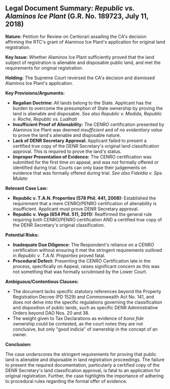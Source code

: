 ## Legal Document Summary: *Republic vs. Alaminos Ice Plant* (G.R. No. 189723, July 11, 2018)

**Nature:** Petition for Review on Certiorari assailing the CA's decision affirming the RTC's grant of Alaminos Ice Plant's application for original land registration.

**Key Issue:** Whether Alaminos Ice Plant sufficiently proved that the land subject of registration is alienable and disposable public land, and met the requirements for original registration.

**Holding:** The Supreme Court reversed the CA's decision and dismissed Alaminos Ice Plant's application.

**Key Provisions/Arguments:**

*   **Regalian Doctrine:** All lands belong to the State. Applicant has the burden to overcome the presumption of State ownership by proving the land is alienable and disposable. *See also Republic v. Medida, Republic v. Roche, Republic vs. Lualhati*
*   **Insufficient Proof of Alienability:** The CENRO certification presented by Alaminos Ice Plant was deemed *insufficient* and of *no evidentiary value* to prove the land's alienable and disposable nature.
*   **Lack of DENR Secretary Approval:** Applicant failed to present a certified true copy of the DENR Secretary's original land classification approval. This is required to prove the land's status.
*   **Improper Presentation of Evidence:** The CENRO certification was submitted for the first time on appeal, and was not formally offered or identified during trial. Courts can only base their judgements on evidence that was formally offered during trial. *See also Fideldia v. Sps. Mulato*

**Relevant Case Law:**

*   **Republic v. T.A.N. Properties (578 Phil. 441, 2008):** Established the requirement that a mere CENRO/PENRO certification of alienability is insufficient. Applicant must prove DENR Secretary approval.
*   **Republic v. Vega (654 Phil. 511, 2011):** Reaffirmed the general rule requiring both CENRO/PENRO certification AND a certified true copy of the DENR Secretary's original classification.

**Potential Risks:**

*   **Inadequate Due Diligence:** The Respondent's reliance on a CENRO certification without ensuring it met the stringent requirements outlined in *Republic v. T.A.N. Properties* proved fatal.
*   **Procedural Defect:** Presenting the CENRO Certification late in the process, specifically on Appeal, raises significant concern as this was not something that was formally scrutinised by the Lower Court.

**Ambiguous/Contentious Clauses:**

*   The document lacks specific statutory references beyond the Property Registration Decree (PD 1529) and Commonwealth Act No. 141, and does not delve into the specific regulations governing the classification and disposition of public lands, such as specific DENR Administrative Orders beyond DAO Nos. 20 and 38.
*   The weight given to Tax Declarations as evidence of *bona fide* ownership could be contested, as the court notes they are not conclusive, but only "good indicia" of ownership in the concept of an owner.

**Conclusion:**

The case underscores the stringent requirements for proving that public land is alienable and disposable in land registration proceedings. The failure to present the required documentation, particularly a certified copy of the DENR Secretary's land classification approval, is fatal to an application for original registration. Further, the case highlights the importance of adhering to procedural rules regarding the formal offer of evidence.
